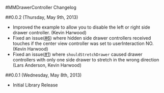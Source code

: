#MMDrawerController Changelog

##0.0.2 (Thursday, May 9th, 2013)

* Improved the example to allow you to disable the left or right side drawer controller. (Kevin Harwood)
* Fixed an issue([#6](https://github.com/mutualmobile/MMDrawerController/issues/1)) where hidden side drawer controllers received touches if the center view controller was set to userInteraction NO. (Kevin Harwood)
* Fixed an issue([#1](https://github.com/mutualmobile/MMDrawerController/issues/1)) where `shouldStretchDrawer` caused drawer controllers with only one side drawer to stretch in the wrong direction (Lars Anderson, Kevin Harwood)

##0.0.1 (Wednesday, May 8th, 2013)

 * Initial Library Release